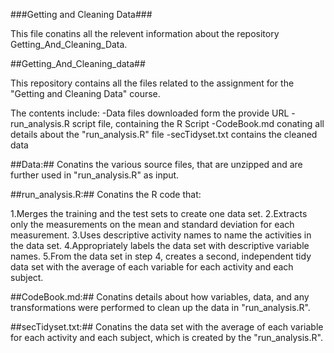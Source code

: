 ###Getting and Cleaning Data###

This file conatins all the relevent information about the repository Getting_And_Cleaning_Data.

##Getting_And_Cleaning_data##

This repository contains all the files related to the assignment for the "Getting and Cleaning Data" course.

The contents include:
-Data files downloaded form the provide URL
-run_analysis.R script file, containing the R Script
-CodeBook.md conating all details about the "run_analysis.R" file
-secTidyset.txt contains the cleaned data

##Data:##
Conatins the various source files, that are unzipped and are further used in "run_analysis.R" as input.

##run_analysis.R:##
Conatins the R code that:

1.Merges the training and the test sets to create one data set.
2.Extracts only the measurements on the mean and standard deviation for each measurement.
3.Uses descriptive activity names to name the activities in the data set.
4.Appropriately labels the data set with descriptive variable names.
5.From the data set in step 4, creates a second, independent tidy data set with the average of each variable for each activity and each subject.

##CodeBook.md:##
Conatins details about how variables, data, and any transformations were performed to clean up the data in "run_analysis.R".

##secTidyset.txt:##
Conatins the data set with the average of each variable for each activity and each subject, which is created by the "run_analysis.R".
